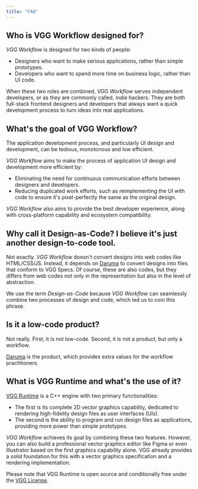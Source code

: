 ```yaml
---
title: "FAQ"
---
```


## Who is VGG Workflow designed for?

_VGG Workflow_ is designed for two kinds of people:

- Designers who want to make serious applications, rather than simple
  prototypes.
- Developers who want to spend more time on business logic, rather than UI
  code.

When these two roles are combined, _VGG Workflow_ serves independent developers,
or as they are commonly called, indie hackers. They are both full-stack frontend
designers and developers that always want a quick development process to turn
ideas into real applications.

## What's the goal of VGG Workflow?

The application development process, and particularly UI design and
development, can be tedious, monotonous and low efficient.

_VGG Workflow_ aims to make the process of application UI design and development
more efficient by:

- Eliminating the need for continuous communication efforts between designers
  and developers.
- Reducing duplicated work efforts, such as reimplementing the UI with code to
  ensure it's pixel-perfectly the same as the original design.

_VGG Workflow_ also aims to provide the best developer experience, along with
cross-platform capability and ecosystem compatibility.

## Why call it Design-as-Code? I believe it's just another design-to-code tool.

Not exactly. _VGG Workflow_ doesn't convert designs into web codes like
HTML/CSS/JS.  Instead, it depends on
[Daruma](https://verygoodgraphics.com/daruma) to convert designs into files that
conform to VGG Specs. Of course, these are also codes, but they differs from web
codes not only in the representation but also in the level of abstraction.

We use the term _Design-as-Code_ because _VGG Workflow_ can seamlessly combine
two processes of design and code, which led us to coin this phrase.

## Is it a low-code product?

Not really. First, it is not low-code. Second, it is not a product, but only a
workflow.

[Daruma](https://verygoodgraphics.com/daruma) is the product, which provides
extra values for the workflow practitioners.

## What is VGG Runtime and what's the use of it?

[VGG Runtime](https://github.com/verygoodgraphics/vgg_runtime) is a C++ engine
with two primary functionalities:

- The first is its complete 2D vector graphics capability, dedicated to
  rendering high-fidelity design files as user interfaces (UIs).
- The second is the ability to program and run design files as applications,
  providing more power than simple prototypes.

_VGG Workflow_ achieves its goal by combining these two features. However, you
can also build a professional vector graphics editor like Figma or even
Illustrator based on the first graphics capability alone. VGG already provides a
solid foundation for this with a vector graphics specification and a rendering
implementation.

Please note that VGG Runtime is open source and conditionally free under the
[VGG License](https://verygoodgraphics.com/licenses/LICENSE-1.0).
